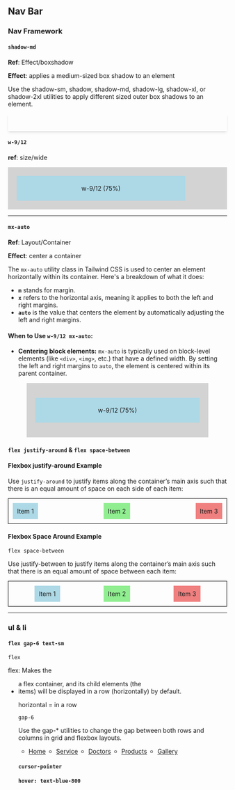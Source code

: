 ## Nav Bar


### Nav Framework

#### `shadow-md`

**Ref**: Effect/boxshadow

**Effect**: applies a medium-sized box shadow to an element

Use the shadow-sm, shadow, shadow-md, shadow-lg, shadow-xl, or shadow-2xl utilities to apply different sized outer box shadows to an element.


<nav style="padding-top: 1.25rem; padding-bottom: 1.25rem; box-shadow: 0 4px 6px -1px rgba(0, 0, 0, 0.1), 0 2px 4px -2px rgba(0, 0, 0, 0.1);">
</nav>


#### `w-9/12`

**ref**: size/wide

 <div style="display: flex; background-color: lightgray; padding: 20px;">
    <div style="width: 75%; background-color: lightblue; padding: 20px; text-align: center;">
        w-9/12 (75%)
    </div>
</div>

------

#### `mx-auto`

**Ref**: Layout/Container

**Effect**: center a container

The `mx-auto` utility class in Tailwind CSS is used to center an element horizontally within its container. Here's a breakdown of what it does:

- **`m`** stands for margin.
- **`x`** refers to the horizontal axis, meaning it applies to both the left and right margins.
- **`auto`** is the value that centers the element by automatically adjusting the left and right margins.

#### When to Use `w-9/12 mx-auto`:
- **Centering block elements:** `mx-auto` is typically used on block-level elements (like `<div>`, `<img>`, etc.) that have a defined width. By setting the left and right margins to `auto`, the element is centered within its parent container.


<div style="width: 75%; margin-left: auto; margin-right: auto;  background-color: lightgray; padding: 20px;">
    <p style="background-color: lightblue; padding: 20px;text-align: center;">w-9/12 (75%)</p>
</div>



#### `flex justify-around` & `flex space-between`


#### Flexbox justify-around Example

Use `justify-around` to justify items along the container’s main axis such that there is an equal amount of space on each side of each item:


<div style="display: flex; justify-content: space-between; border: 1px solid black; padding: 10px;">
  <div style="background-color: lightblue; padding: 10px;">Item 1</div>
  <div style="background-color: lightgreen; padding: 10px;">Item 2</div>
  <div style="background-color: lightcoral; padding: 10px;">Item 3</div>
</div>

#### Flexbox Space Around Example

`flex space-between`

Use justify-between to justify items along the container’s main axis such that there is an equal amount of space between each item:

<div style="display: flex; justify-content: space-around; border: 1px solid black; padding: 10px;">
  <div style="background-color: lightblue; padding: 10px;">Item 1</div>
  <div style="background-color: lightgreen; padding: 10px;">Item 2</div>
  <div style="background-color: lightcoral; padding: 10px;">Item 3</div>
</div>

------

### ul & li

#### `flex gap-6 text-sm`

`flex` 

flex: Makes the <ul> a flex container, and its child elements (the <li> items) will be displayed in a row (horizontally) by default.

horizontal = in a row

`gap-6`

Use the gap-* utilities to change the gap between both rows and columns in grid and flexbox layouts.


<ul style="display: flex; gap: 24px; font-size: 0.875rem;">
    <li class="cursor-pointer hover:text-blue-800"><a href="#">Home</a></li>
    <li class="cursor-pointer hover:text-blue-800"><a href="#">Service</a></li>
    <li class="cursor-pointer hover:text-blue-800"><a href="#">Doctors</a></li>
    <li class="cursor-pointer hover:text-blue-800"><a href="#">Products</a></li>
    <li class="cursor-pointer hover:text-blue-800"><a href="#">Gallery</a></li>
</ul>


#### `cursor-pointer`

#### `hover: text-blue-800`


